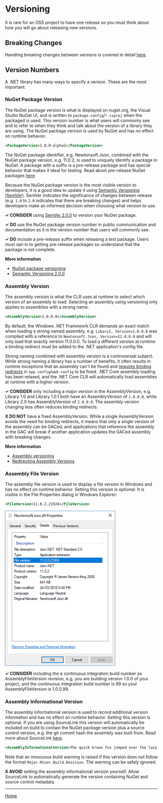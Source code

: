 ﻿# Versioning

It is rare for an OSS project to have one release so you must think about how you will go about releasing new versions.

## Breaking Changes

Handling breaking changes between versions is covered in detail [here](./breaking-changes.md).

## Version Numbers

A .NET library has many ways to specify a version. These are the most important:

### NuGet Package Version

The NuGet package version is what is displayed on nuget.org, the Visual Studio NuGet UI, and is written to `package.config`/`*.csproj` when the packaged is used. This version number is what users will commonly see and to refer to when they think and talk about the version of a library they are using. The NuGet package version is used by NuGet and has no effect on runtime behavior.

```xml
<PackageVersion>1.0.0-alpha1</PackageVersion>
```

The NuGet package identifier, e.g. Newtonsoft.Json, combined with the NuGet package version, e.g. 11.0.2, is used to uniquely identify a package in NuGet. A package with a suffix is a pre-release package and has special behavior that makes it ideal for testing. Read about pre-release NuGet packages [here](./nuget.md#prerelease).

Because the NuGet package version is the most visible version to developers, it is a good idea to update it using [Semantic Versioning (SemVer)](https://semver.org/). SemVer indicates the significance of changes between release (e.g. `1.0` to `2.0` indicates that there are breaking changes) and helps developers make an informed decision when choosing what version to use.

**✓ CONSIDER** using [SemVer 2.0.0](https://semver.org/) to version your NuGet package.

**✓ DO** use the NuGet package version number in public communication and documentation as it is the version number that users will commonly see.

**✓ DO** include a pre-release suffix when releasing a test package. Users must opt-in to getting pre-release packages so understand that the package is not complete.

**More information**

* [NuGet package versioning](https://docs.microsoft.com/en-us/nuget/reference/package-versioning)
* [Semantic Versioning 2.0.0](https://semver.org/)

### Assembly Version

The assembly version is what the CLR uses at runtime to select which version of an assembly to load. Selecting an assembly using versioning only applies to assemblies with a strong name.

```xml
<AssemblyVersion>1.0.0.0</AssemblyVersion>
```

By default, the Windows .NET Framework CLR demands an exact match when loading a strong named assembly, e.g. `Libary1, Version=1.0.0.0` was compiled with a reference to `Newtonsoft.Json, Version=11.0.0.0` and will only load that exactly version 11.0.0.0. To load a different version at runtime a binding redirect must be added to the .NET application's config file.

Strong naming combined with assembly version is a controversial subject. While strong naming a library has a number of benefits, it often results in runtime exceptions that an assembly can't be found and [requires binding redirects](https://docs.microsoft.com/en-us/dotnet/framework/configure-apps/redirect-assembly-versions) in `app.config`/`web.config` to be fixed. .NET Core assembly loading has been relaxed, and the .NET Core CLR will automatically load assemblies at runtime with a higher version.

**✓ CONSIDER** only including a major version in the AssemblyVersion, e.g. Library 1.0 and Library 1.0.1 both have an AssemblyVersion of `1.0.0.0`, while Library 2.0 has AssemblyVersion of `2.0.0.0`. The assembly version changing less often reduces binding redirects.

**X DO NOT** have a fixed AssemblyVersion. While a single AssemblyVersion avoids the need for binding redirects, it means that only a single version of the assembly can be GACed, and applications that reference the assembly in the GAC will break if another application updates the GACed assembly with breaking changes.

**More information**

* [Assembly versioning](https://docs.microsoft.com/en-us/dotnet/framework/app-domains/assembly-versioning)
* [Redirecting Assembly Versions](https://docs.microsoft.com/en-us/dotnet/framework/configure-apps/redirect-assembly-versions)

### Assembly File Version

The assembly file version is used to display a file version in Windows and has no effect on runtime behavior. Setting this version is optional. It is visible in the File Properties dialog in Windows Explorer:

```xml
<FileVersion>11.0.2.21924</FileVersion>
```

![Windows Explorer](./images/win-properties.png "Windows Explorer")

**✓ CONSIDER** including the a continuous integration build number as AssemblyFileVersion revision, e.g. you are building version 1.0.0 of your project, and the continuous integration build number is 99 so your AssemblyFileVersion is 1.0.0.99.

### Assembly Informational Version

The assembly informational version is used to record additional version information and has no effect on runtime behavior. Setting this version is optional. If you are using SourceLink this version will automatically be included on build to contain the NuGet package version plus a source control version, e.g. the git commit hash the assembly was built from. Read more about SourceLink [here](./sourcelink.md).

```xml
<AssemblyInformationalVersion>The quick brown fox jumped over the lazy dog.</AssemblyInformationalVersion>
```

Note that an innocuous build warning is raised if this version does not follow the format `Major.Minor.Build.Revision`. The warning can be safely ignored.

**X AVOID** setting the assembly informational version yourself. Allow SourceLink to automatically generate the version containing NuGet and source control metadata.

---

[Home](./README.md)
